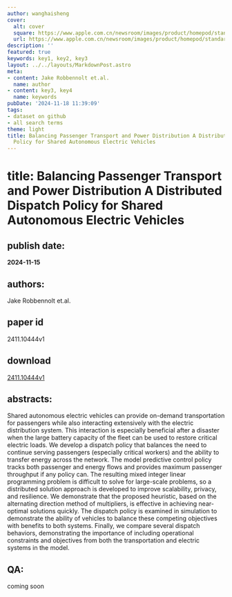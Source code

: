```yaml
---
author: wanghaisheng
cover:
  alt: cover
  square: https://www.apple.com.cn/newsroom/images/product/homepod/standard/Apple-HomePod-hero-230118_big.jpg.large_2x.jpg
  url: https://www.apple.com.cn/newsroom/images/product/homepod/standard/Apple-HomePod-hero-230118_big.jpg.large_2x.jpg
description: ''
featured: true
keywords: key1, key2, key3
layout: ../../layouts/MarkdownPost.astro
meta:
- content: Jake Robbennolt et.al.
  name: author
- content: key3, key4
  name: keywords
pubDate: '2024-11-18 11:39:09'
tags:
- dataset on github
- all search terms
theme: light
title: Balancing Passenger Transport and Power Distribution A Distributed Dispatch
  Policy for Shared Autonomous Electric Vehicles
---
```


# title: Balancing Passenger Transport and Power Distribution A Distributed Dispatch Policy for Shared Autonomous Electric Vehicles 
## publish date: 
**2024-11-15** 
## authors: 
  Jake Robbennolt et.al. 
## paper id
2411.10444v1
## download
[2411.10444v1](http://arxiv.org/abs/2411.10444v1)
## abstracts:
Shared autonomous electric vehicles can provide on-demand transportation for passengers while also interacting extensively with the electric distribution system. This interaction is especially beneficial after a disaster when the large battery capacity of the fleet can be used to restore critical electric loads. We develop a dispatch policy that balances the need to continue serving passengers (especially critical workers) and the ability to transfer energy across the network. The model predictive control policy tracks both passenger and energy flows and provides maximum passenger throughput if any policy can. The resulting mixed integer linear programming problem is difficult to solve for large-scale problems, so a distributed solution approach is developed to improve scalability, privacy, and resilience. We demonstrate that the proposed heuristic, based on the alternating direction method of multipliers, is effective in achieving near-optimal solutions quickly. The dispatch policy is examined in simulation to demonstrate the ability of vehicles to balance these competing objectives with benefits to both systems. Finally, we compare several dispatch behaviors, demonstrating the importance of including operational constraints and objectives from both the transportation and electric systems in the model.
## QA:
coming soon
